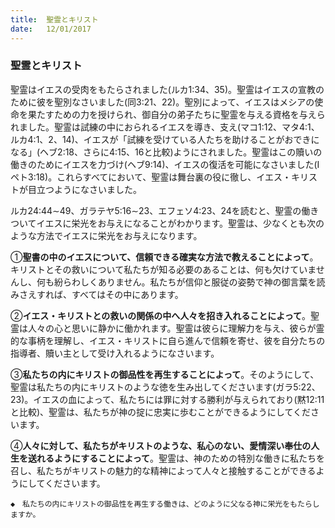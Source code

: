 ```yaml
---
title:  聖霊とキリスト
date:   12/01/2017
---
```


### 聖霊とキリスト

聖霊はイエスの受肉をもたらされました(ルカ1:34、35)。聖霊はイエスの宣教のために彼を聖別なさいました(同3:21、22)。聖別によって、イエスはメシアの使命を果たすための力を授けられ、御自分の弟子たちに聖霊を与える資格を与えられました。聖霊は試練の中におられるイエスを導き、支え(マコ1:12、マタ4:1、ルカ4:1、2、14)、イエスが「試練を受けている人たちを助けることがおできになる」(ヘブ2:18、さらに4:15、16と比較)ようにされました。聖霊はこの贖いの働きのためにイエスを力づけ(ヘブ9:14)、イエスの復活を可能になさいました(Iペト3:18)。これらすべてにおいて、聖霊は舞台裏の役に徹し、イエス・キリストが目立つようになさいました。

ルカ24:44∼49、ガラテヤ5:16∼23、エフェソ4:23、24を読むと、聖霊の働きついてイエスに栄光をお与えになることがわかります。聖霊は、少なくとも次のような方法でイエスに栄光をお与えになります。

①**聖書の中のイエスについて、信頼できる確実な方法で教えることによって**。キリストとその救いについて私たちが知る必要のあることは、何も欠けていませんし、何も紛らわしくありません。私たちが信仰と服従の姿勢で神の御言葉を読みさえすれば、すべてはその中にあります。

②**イエス・キリストとの救いの関係の中へ人々を招き入れることによって**。聖霊は人々の心と思いに静かに働かれます。聖霊は彼らに理解力を与え、彼らが霊的な事柄を理解し、イエス・キリストに自ら進んで信頼を寄せ、彼を自分たちの指導者、贖い主として受け入れるようになさいます。

③**私たちの内にキリストの御品性を再生することによって**。そのようにして、聖霊は私たちの内にキリストのような徳を生み出してくださいます(ガラ5:22、23)。イエスの血によって、私たちには罪に対する勝利が与えられており(黙12:11と比較)、聖霊は、私たちが神の掟に忠実に歩むことができるようにしてくださいます。

④**人々に対して、私たちがキリストのような、私心のない、愛情深い奉仕の人生を送れるようにすることによって**。聖霊は、神のための特別な働きに私たちを召し、私たちがキリストの魅力的な精神によって人々と接触することができるようにしてくださいます。

`◆　私たちの内にキリストの御品性を再生する働きは、どのように父なる神に栄光をもたらしますか。`
